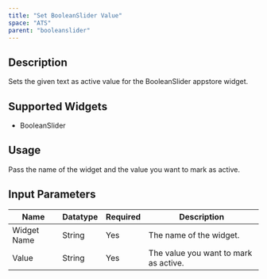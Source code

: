 ```yaml
---
title: "Set BooleanSlider Value"
space: "ATS" 
parent: "booleanslider"
---
```

## Description
Sets the given text as active value for the BooleanSlider appstore widget.

## Supported Widgets
+ BooleanSlider

## Usage
Pass the name of the widget and the value you want to mark as active.

## Input Parameters



Name | Datatype | Required | Description
---- | -------- | ------- |---------------
Widget Name | String | Yes | The name of the widget.
Value | String | Yes | The value you want to mark as active.

